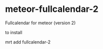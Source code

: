 meteor-fullcalendar-2
=====================

Fullcalendar for meteor (version 2)

to install

mrt add fullcalendar-2
